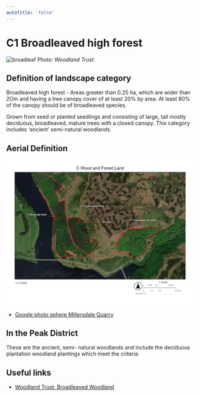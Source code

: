 ```yaml
---
autoTitle: 'false'
---
```


# C1 Broadleaved high forest

![broadleaf](./img/c1.png)
*Photo: Woodland Trust*

## Definition of landscape category

Broadleaved high forest - Areas greater than 0.25 ha, which are wider than 2Om and having a tree canopy cover  of  at least  20%  by  area.   At  least  80%  of  the  canopy  should  be  of  broadleaved species.

Grown from seed or planted seedlings and consisting of large, tall mostly deciduous, broadleaved, mature trees with a closed canopy. This category includes ‘ancient’ semi-natural woodlands. 

## Aerial Definition

![map](./img/map.jpg)

* [Google photo sphere Millersdale Quarry](https://goo.gl/maps/LLR5qYkbKaQk7Gdf9) 

## In the Peak District

These are the ancient, semi- natural woodlands and include the deciduous plantation woodland plantings which meet the criteria.

## Useful links
* [Woodland Trust: Broadleaved Woodland](https://www.woodlandtrust.org.uk/trees-woods-and-wildlife/habitats/broadleaved-woodland/)